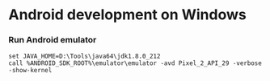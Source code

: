 # Android development on Windows

### Run Android emulator

```Batchfile
set JAVA_HOME=D:\Tools\java64\jdk1.8.0_212
call %ANDROID_SDK_ROOT%\emulator\emulator -avd Pixel_2_API_29 -verbose -show-kernel
```
